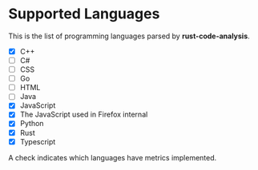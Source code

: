 # Supported Languages

This is the list of programming languages parsed by
**rust-code-analysis**.

- [x] C++
- [ ] C#
- [ ] CSS
- [ ] Go
- [ ] HTML
- [ ] Java
- [x] JavaScript
- [x] The JavaScript used in Firefox internal
- [x] Python
- [x] Rust
- [x] Typescript

A check indicates which languages have metrics implemented.